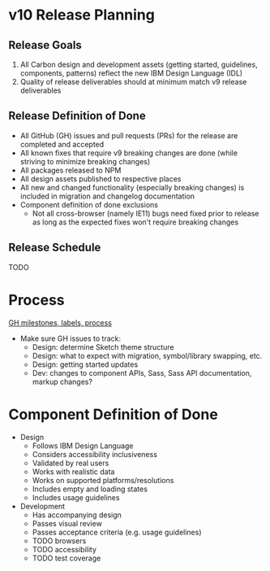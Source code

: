 # v10 Release Planning

## Release Goals

1. All Carbon design and development assets (getting started, guidelines, components, patterns) reflect the new IBM Design Language (IDL)
1. Quality of release deliverables should at minimum match v9 release deliverables

## Release Definition of Done

* All GitHub (GH) issues and pull requests (PRs) for the release are completed and accepted
* All known fixes that require v9 breaking changes are done (while striving to minimize breaking changes)
* All packages released to NPM
* All design assets published to respective places
* All new and changed functionality (especially breaking changes) is included in migration and changelog documentation
* Component definition of done exclusions
  * Not all cross-browser (namely IE11) bugs need fixed prior to release as long as the expected fixes won't require breaking changes

## Release Schedule

TODO

# Process

[GH milestones, labels, process](https://github.com/carbon-design-system/private-issues/blob/master/README.md)

* Make sure GH issues to track:
  * Design: determine Sketch theme structure
  * Design: what to expect with migration, symbol/library swapping, etc.
  * Design: getting started updates
  * Dev: changes to component APIs, Sass, Sass API documentation, markup changes?

# Component Definition of Done

* Design
  * Follows IBM Design Language
  * Considers accessibility inclusiveness
  * Validated by real users
  * Works with realistic data
  * Works on supported platforms/resolutions
  * Includes empty and loading states
  * Includes usage guidelines
* Development
  * Has accompanying design
  * Passes visual review
  * Passes acceptance criteria (e.g. usage guidelines)
  * TODO browsers
  * TODO accessibility
  * TODO test coverage
